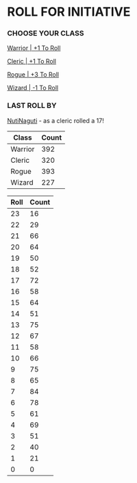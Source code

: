 # ROLL FOR INITIATIVE
### CHOOSE YOUR CLASS

[Warrior | +1 To Roll](https://github.com/benjaminsampica/benjaminsampica/issues/new?title=roll%7Cwarrior&body=Just+click+%27Submit+new+issue%27.)

[Cleric | +1 To Roll](https://github.com/benjaminsampica/benjaminsampica/issues/new?title=roll%7Ccleric&body=Just+click+%27Submit+new+issue%27.)

[Rogue | +3 To Roll](https://github.com/benjaminsampica/benjaminsampica/issues/new?title=roll%7Crogue&body=Just+click+%27Submit+new+issue%27.)

[Wizard | -1 To Roll](https://github.com/benjaminsampica/benjaminsampica/issues/new?title=roll%7Cwizard&body=Just+click+%27Submit+new+issue%27.)
### LAST ROLL BY
[NutiNaguti](https://www.github.com/NutiNaguti) - as a cleric rolled a 17!

|Class|Count|
|-|-|
|Warrior|392|
|Cleric|320|
|Rogue|393|
|Wizard|227|

|Roll|Count|
|-|-|
|23|16
|22|29
|21|66
|20|64
|19|50
|18|52
|17|72
|16|58
|15|64
|14|51
|13|75
|12|67
|11|58
|10|66
|9|75
|8|65
|7|84
|6|78
|5|61
|4|69
|3|51
|2|40
|1|21
|0|0

